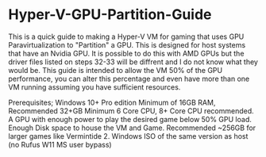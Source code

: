 # Hyper-V-GPU-Partition-Guide

This is a quick guide to making a Hyper-V VM for gaming that uses GPU Paravirtualization to "Partition" a GPU.
This is designed for host systems that have an Nvidia GPU.
It is possible to do this with AMD GPUs but the driver files listed on steps 32-33 will be diffrent and I do not know what they would be.
This guide is intended to allow the VM 50% of the GPU performance, you can alter this percentage and even have more than one VM running assuming you have sufficient resources.

Prerequisites;
	Windows 10+ Pro edition
	Minimum of 16GB RAM, Recommended 32+GB
	Minimum 6 Core CPU, 8+ Core CPU recommended.
	A GPU with enough power to play the desired game below 50% GPU load.
	Enough Disk space to house the VM and Game. Recommended ~256GB for larger games like Vermintide 2.
	Windows ISO of the same version as host (no Rufus W11 MS user bypass)

